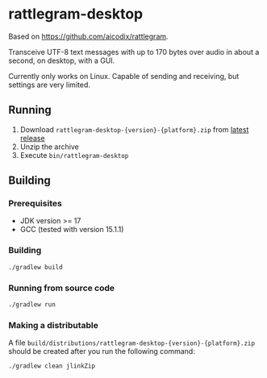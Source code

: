 # rattlegram-desktop

Based on https://github.com/aicodix/rattlegram.

Transceive UTF-8 text messages with up to 170 bytes over audio in about a second, on desktop, with a GUI.

Currently only works on Linux. Capable of sending and receiving, but settings are very limited.

## Running
1. Download `rattlegram-desktop-{version}-{platform}.zip` from [latest release](https://github.com/observant-sun/rattlegram-desktop/releases/latest)
2. Unzip the archive
3. Execute `bin/rattlegram-desktop`

## Building

### Prerequisites
* JDK version >= 17
* GCC (tested with version 15.1.1)

### Building
```bash
./gradlew build
```

### Running from source code
```bash
./gradlew run
```

### Making a distributable
A file `build/distributions/rattlegram-desktop-{version}-{platform}.zip` should be created after you run the following command:
```bash
./gradlew clean jlinkZip
```